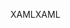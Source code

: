 <span data-ttu-id="706e2-101">XAML</span><span class="sxs-lookup"><span data-stu-id="706e2-101">XAML</span></span>